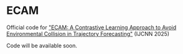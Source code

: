 # ECAM
Official code for ["ECAM: A Contrastive Learning Approach to Avoid Environmental Collision in Trajectory Forecasting"](https://arxiv.org/abs/2506.09626) (IJCNN 2025)

Code will be available soon.
